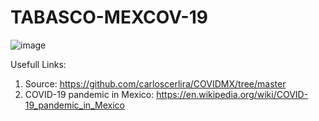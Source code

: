 # TABASCO-MEXCOV-19

![image](~/TABASCO-MEXCOV-19/figs/mexico.jpeg)

Usefull Links:

1. Source: https://github.com/carloscerlira/COVIDMX/tree/master
2. COVID-19 pandemic in Mexico: https://en.wikipedia.org/wiki/COVID-19_pandemic_in_Mexico
